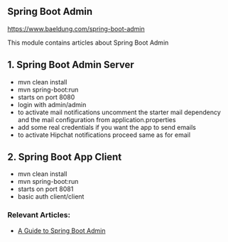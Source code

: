 ## Spring Boot Admin

https://www.baeldung.com/spring-boot-admin


This module contains articles about Spring Boot Admin

## 1. Spring Boot Admin Server

* mvn clean install
* mvn spring-boot:run
* starts on port 8080
* login with admin/admin
* to activate mail notifications uncomment the starter mail dependency
and the mail configuration from application.properties
* add some real credentials if you want the app to send emails
* to activate Hipchat notifications proceed same as for email

## 2. Spring Boot App Client

* mvn clean install
* mvn spring-boot:run
* starts on port 8081
* basic auth client/client


### Relevant Articles: 

- [A Guide to Spring Boot Admin](http://www.baeldung.com/spring-boot-admin)
